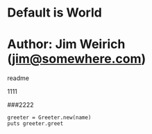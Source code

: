 # Default is World
# Author: Jim Weirich (jim@somewhere.com)
readme

1111

###2222

    greeter = Greeter.new(name)
    puts greeter.greet